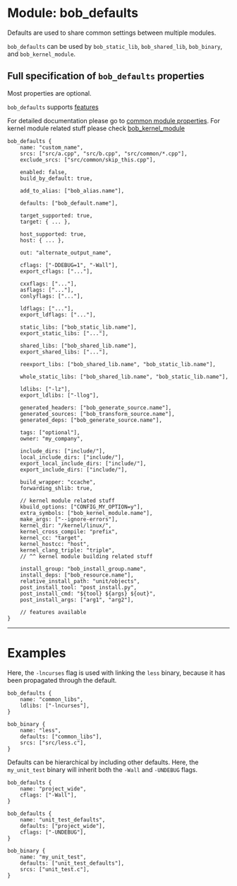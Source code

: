 Module: bob_defaults
====================

Defaults are used to share common settings between multiple modules.

`bob_defaults` can be used by `bob_static_lib`, `bob_shared_lib`, `bob_binary`,
and `bob_kernel_module`.

## Full specification of `bob_defaults` properties
Most properties are optional.

`bob_defaults` supports [features](../features.md)

For detailed documentation please go to [common module properties](docs/bp/module/common_module_properties.md).
For kernel module related stuff please check [bob_kernel_module](bob_kernel_module.md)

```bp
bob_defaults {
    name: "custom_name",
    srcs: ["src/a.cpp", "src/b.cpp", "src/common/*.cpp"],
    exclude_srcs: ["src/common/skip_this.cpp"],

    enabled: false,
    build_by_default: true,

    add_to_alias: ["bob_alias.name"],

    defaults: ["bob_default.name"],

    target_supported: true,
    target: { ... },

    host_supported: true,
    host: { ... },

    out: "alternate_output_name",

    cflags: ["-DDEBUG=1", "-Wall"],
    export_cflags: ["..."],

    cxxflags: ["..."],
    asflags: ["..."],
    conlyflags: ["..."],

    ldflags: ["..."],
    export_ldflags: ["..."],

    static_libs: ["bob_static_lib.name"],
    export_static_libs: ["..."],

    shared_libs: ["bob_shared_lib.name"],
    export_shared_libs: ["..."],

    reexport_libs: ["bob_shared_lib.name", "bob_static_lib.name"],

    whole_static_libs: ["bob_shared_lib.name", "bob_static_lib.name"],

    ldlibs: ["-lz"],
    export_ldlibs: ["-llog"],

    generated_headers: ["bob_generate_source.name"],
    generated_sources: ["bob_transform_source.name"],
    generated_deps: ["bob_generate_source.name"],

    tags: ["optional"],
    owner: "my_company",

    include_dirs: ["include/"],
    local_include_dirs: ["include/"],
    export_local_include_dirs: ["include/"],
    export_include_dirs: ["include/"],

    build_wrapper: "ccache",
    forwarding_shlib: true,

    // kernel module related stuff
    kbuild_options: ["CONFIG_MY_OPTION=y"],
    extra_symbols: ["bob_kernel_module.name"],
    make_args: ["--ignore-errors"],
    kernel_dir: "/kernel/linux/",
    kernel_cross_compile: "prefix",
    kernel_cc: "target",
    kernel_hostcc: "host",
    kernel_clang_triple: "triple",
    // ^^ kernel module building related stuff

    install_group: "bob_install_group.name",
    install_deps: ["bob_resource.name"],
    relative_install_path: "unit/objects",
    post_install_tool: "post_install.py",
    post_install_cmd: "${tool} ${args} ${out}",
    post_install_args: ["arg1", "arg2"],

    // features available
}
```

----
# Examples

Here, the `-lncurses` flag is used with linking the `less` binary,
because it has been propagated through the default.

```bp
bob_defaults {
    name: "common_libs",
    ldlibs: ["-lncurses"],
}

bob_binary {
    name: "less",
    defaults: ["common_libs"],
    srcs: ["src/less.c"],
}
```

Defaults can be hierarchical by including other defaults. Here, the
`my_unit_test` binary will inherit both the `-Wall` and `-UNDEBUG` flags.

```bp
bob_defaults {
    name: "project_wide",
    cflags: ["-Wall"],
}

bob_defaults {
    name: "unit_test_defaults",
    defaults: ["project_wide"],
    cflags: ["-UNDEBUG"],
}

bob_binary {
    name: "my_unit_test",
    defaults: ["unit_test_defaults"],
    srcs: ["unit_test.c"],
}
```
